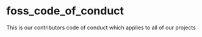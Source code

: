 # foss_code_of_conduct
This is our contributors code of conduct which applies to all of our projects
